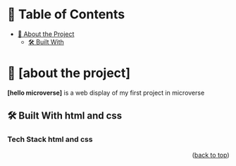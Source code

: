 <a name="readme-top"></a>


<!-- TABLE OF CONTENTS -->

# 📗 Table of Contents

- [📖 About the Project](#about-project)
  - [🛠 Built With](#built-with)
    

<!-- PROJECT DESCRIPTION -->

# 📖 [about the project] <a name="about-project"></a>



**[hello microverse]** is a web display of my first project in microverse

## 🛠 Built With <a name="built-with"> html and css</a>

### Tech Stack <a name="tech-stack"> html and css</a>


<p align="right">(<a href="#readme-top">back to top</a>)</p>